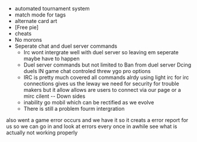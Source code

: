 - automated tournament system
- match mode for tags 
- alternate card art
- [Free pie]
- cheats 
- No morons 
- Seperate chat and duel server commands
  - Irc wont intergrate well with duel server so leaving em seperate maybe have to          happen
  - Duel server commands but not limited to Ban from duel server Dcing duels
      IN game chat controled threw ygo pro options
  - IRC is pretty much covered all commands alrdy using light irc for irc connections  gives us the leway we need for security for trouble makers
 but it allow allows are users to connect via our page or a mirc cilent 
  -- Down sides
   - inability go mobil which can be rectified as we evolve
   - There is still a problem fourm intergration

also went a game error occurs and we have it so it creats a error report for us so we can go in and look at errors every once in awhile see what is actually not working properly
